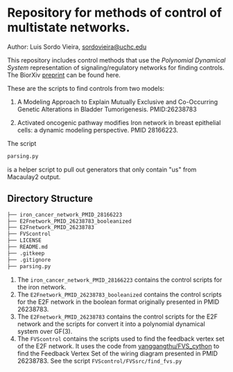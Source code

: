 # Repository for methods of control of multistate networks.

Author: Luis Sordo Vieira, sordovieira@uchc.edu

This repository includes control methods that use the _Polynomial Dynamical System_ representation of signaling/regulatory networks for finding controls. The BiorXiv [preprint](https://www.biorxiv.org/content/10.1101/682989) can be found here. 

 These are the scripts to find controls from two models:

1. A Modeling Approach to Explain Mutually Exclusive and Co-Occurring Genetic Alterations in Bladder Tumorigenesis.
PMID:26238783

2. Activated oncogenic pathway modifies Iron network in breast epithelial cells: a dynamic modeling perspective.
PMID 28166223.

  The script 
```bash
parsing.py
``` 

is a helper script to pull out generators that only contain "us" from Macaulay2 output.


## Directory Structure

```bash
├── iron_cancer_network_PMID_28166223
├── E2Fnetwork_PMID_26238783_booleanized
├── E2Fnetwork_PMID_26238783
├── FVScontrol
├── LICENSE
├── README.md
├── .gitkeep
├── .gitignore
├── parsing.py
```


1. The ```iron_cancer_network_PMID_28166223``` contains the control scripts for the iron network.
2. The ```E2Fnetwork_PMID_26238783_booleanized``` contains the control scripts for the E2F network in the boolean format originally presented in PMID 26238783.
3. The ```E2Fnetwork_PMID_26238783``` contains the control scripts for the E2F network and the scripts for convert it into a polynomial dynamical system over GF(3).
4. The ```FVScontrol``` contains the scripts used to find the feedback vertex set of the E2F network. It uses the code from [yanggangthu/FVS_cython](https://github.com/yanggangthu/FVS_cython) to find the Feedback Vertex Set of the wiring diagram presented in PMID 26238783. See the script ```FVScontrol/FVSsrc/find_fvs.py```
